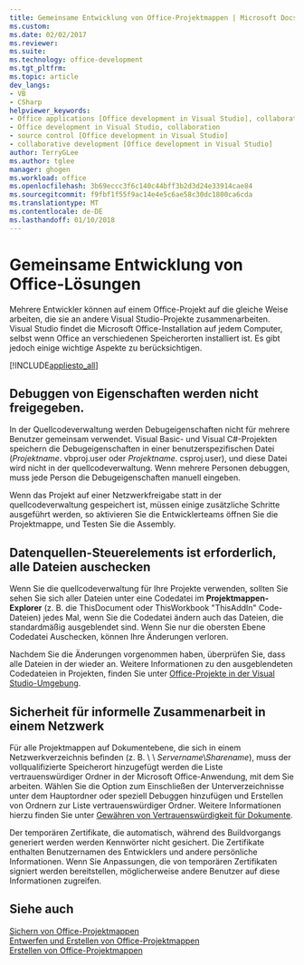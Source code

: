 ```yaml
---
title: Gemeinsame Entwicklung von Office-Projektmappen | Microsoft Docs
ms.custom: 
ms.date: 02/02/2017
ms.reviewer: 
ms.suite: 
ms.technology: office-development
ms.tgt_pltfrm: 
ms.topic: article
dev_langs:
- VB
- CSharp
helpviewer_keywords:
- Office applications [Office development in Visual Studio], collaborative development
- Office development in Visual Studio, collaboration
- source control [Office development in Visual Studio]
- collaborative development [Office development in Visual Studio]
author: TerryGLee
ms.author: tglee
manager: ghogen
ms.workload: office
ms.openlocfilehash: 3b69eccc3f6c140c44bff3b2d3d24e33914cae84
ms.sourcegitcommit: f9fbf1f55f9ac14e4e5c6ae58c30dc1800ca6cda
ms.translationtype: MT
ms.contentlocale: de-DE
ms.lasthandoff: 01/10/2018
---
```

# <a name="collaborative-development-of-office-solutions"></a>Gemeinsame Entwicklung von Office-Lösungen
  Mehrere Entwickler können auf einem Office-Projekt auf die gleiche Weise arbeiten, die sie an andere Visual Studio-Projekte zusammenarbeiten. Visual Studio findet die Microsoft Office-Installation auf jedem Computer, selbst wenn Office an verschiedenen Speicherorten installiert ist. Es gibt jedoch einige wichtige Aspekte zu berücksichtigen.  
  
 [!INCLUDE[appliesto_all](../vsto/includes/appliesto-all-md.md)]  
  
## <a name="debug-properties-are-not-shared"></a>Debuggen von Eigenschaften werden nicht freigegeben.  
 In der Quellcodeverwaltung werden Debugeigenschaften nicht für mehrere Benutzer gemeinsam verwendet. Visual Basic- und Visual C#-Projekten speichern die Debugeigenschaften in einer benutzerspezifischen Datei (*Projektname*. vbproj.user oder *Projektname*. csproj.user), und diese Datei wird nicht in der quellcodeverwaltung. Wenn mehrere Personen debuggen, muss jede Person die Debugeigenschaften manuell eingeben.  
  
 Wenn das Projekt auf einer Netzwerkfreigabe statt in der quellcodeverwaltung gespeichert ist, müssen einige zusätzliche Schritte ausgeführt werden, so aktivieren Sie die Entwicklerteams öffnen Sie die Projektmappe, und Testen Sie die Assembly.  
  
## <a name="source-control-requires-checking-out-all-files"></a>Datenquellen-Steuerelements ist erforderlich, alle Dateien auschecken  
 Wenn Sie die quellcodeverwaltung für Ihre Projekte verwenden, sollten Sie sehen Sie sich aller Dateien unter eine Codedatei im **Projektmappen-Explorer** (z. B. die ThisDocument oder ThisWorkbook "ThisAddIn" Code-Dateien) jedes Mal, wenn Sie die Codedatei ändern auch das Dateien, die standardmäßig ausgeblendet sind. Wenn Sie nur die obersten Ebene Codedatei Auschecken, können Ihre Änderungen verloren.  
  
 Nachdem Sie die Änderungen vorgenommen haben, überprüfen Sie, dass alle Dateien in der wieder an. Weitere Informationen zu den ausgeblendeten Codedateien in Projekten, finden Sie unter [Office-Projekte in der Visual Studio-Umgebung](../vsto/office-projects-in-the-visual-studio-environment.md).  
  
## <a name="security-for-informal-collaboration-on-a-network"></a>Sicherheit für informelle Zusammenarbeit in einem Netzwerk  
 Für alle Projektmappen auf Dokumentebene, die sich in einem Netzwerkverzeichnis befinden (z. B. \\ \\ *Servername*\\*Sharename*), muss der vollqualifizierte Speicherort hinzugefügt werden die Liste vertrauenswürdiger Ordner in der Microsoft Office-Anwendung, mit dem Sie arbeiten. Wählen Sie die Option zum Einschließen der Unterverzeichnisse unter dem Hauptordner oder speziell Debuggen hinzufügen und Erstellen von Ordnern zur Liste vertrauenswürdiger Ordner. Weitere Informationen hierzu finden Sie unter [Gewähren von Vertrauenswürdigkeit für Dokumente](../vsto/granting-trust-to-documents.md).  
  
 Der temporären Zertifikate, die automatisch, während des Buildvorgangs generiert werden werden Kennwörter nicht gesichert. Die Zertifikate enthalten Benutzernamen des Entwicklers und andere persönliche Informationen. Wenn Sie Anpassungen, die von temporären Zertifikaten signiert werden bereitstellen, möglicherweise andere Benutzer auf diese Informationen zugreifen.  
  
## <a name="see-also"></a>Siehe auch  
 [Sichern von Office-Projektmappen](../vsto/securing-office-solutions.md)   
 [Entwerfen und Erstellen von Office-Projektmappen](../vsto/designing-and-creating-office-solutions.md)   
 [Erstellen von Office-Projektmappen](../vsto/building-office-solutions.md)  
  
  